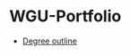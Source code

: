 # WGU-Portfolio

* [Degree outline](https://www.wgu.edu/online-it-degrees/software-development-bachelors-program.html)
